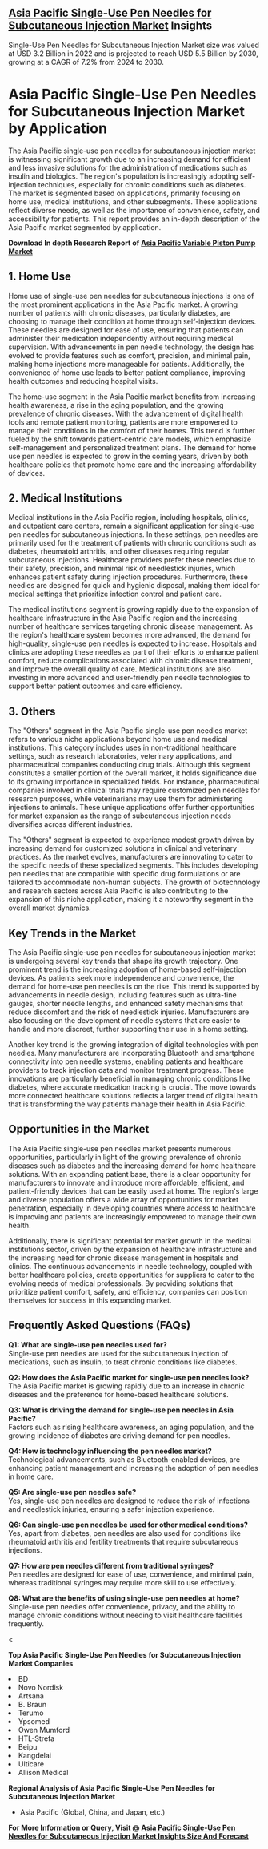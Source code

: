 <h2><a href="https://www.verifiedmarketreports.com/download-sample/?rid=297310&amp;utm_source=Github-Feb&amp;utm_medium=219" target="_blank">Asia Pacific Single-Use Pen Needles for Subcutaneous Injection Market</a> Insights</h2><p>Single-Use Pen Needles for Subcutaneous Injection Market size was valued at USD 3.2 Billion in 2022 and is projected to reach USD 5.5 Billion by 2030, growing at a CAGR of 7.2% from 2024 to 2030.</p><p><h1>Asia Pacific Single-Use Pen Needles for Subcutaneous Injection Market by Application</h1> <p>The Asia Pacific single-use pen needles for subcutaneous injection market is witnessing significant growth due to an increasing demand for efficient and less invasive solutions for the administration of medications such as insulin and biologics. The region's population is increasingly adopting self-injection techniques, especially for chronic conditions such as diabetes. The market is segmented based on applications, primarily focusing on home use, medical institutions, and other subsegments. These applications reflect diverse needs, as well as the importance of convenience, safety, and accessibility for patients. This report provides an in-depth description of the Asia Pacific market segmented by application.</p> <p><strong><p><strong>Download In depth Research Report of <a href="https://www.verifiedmarketreports.com/download-sample/?rid=236118&amp;utm_source=Pulse-Dec&amp;utm_medium=219" target="_blank">Asia Pacific Variable Piston Pump Market</a></strong></p></strong></p> <h2>1. Home Use</h2> <p>Home use of single-use pen needles for subcutaneous injections is one of the most prominent applications in the Asia Pacific market. A growing number of patients with chronic diseases, particularly diabetes, are choosing to manage their condition at home through self-injection devices. These needles are designed for ease of use, ensuring that patients can administer their medication independently without requiring medical supervision. With advancements in pen needle technology, the design has evolved to provide features such as comfort, precision, and minimal pain, making home injections more manageable for patients. Additionally, the convenience of home use leads to better patient compliance, improving health outcomes and reducing hospital visits.</p> <p>The home-use segment in the Asia Pacific market benefits from increasing health awareness, a rise in the aging population, and the growing prevalence of chronic diseases. With the advancement of digital health tools and remote patient monitoring, patients are more empowered to manage their conditions in the comfort of their homes. This trend is further fueled by the shift towards patient-centric care models, which emphasize self-management and personalized treatment plans. The demand for home use pen needles is expected to grow in the coming years, driven by both healthcare policies that promote home care and the increasing affordability of devices.</p> <h2>2. Medical Institutions</h2> <p>Medical institutions in the Asia Pacific region, including hospitals, clinics, and outpatient care centers, remain a significant application for single-use pen needles for subcutaneous injections. In these settings, pen needles are primarily used for the treatment of patients with chronic conditions such as diabetes, rheumatoid arthritis, and other diseases requiring regular subcutaneous injections. Healthcare providers prefer these needles due to their safety, precision, and minimal risk of needlestick injuries, which enhances patient safety during injection procedures. Furthermore, these needles are designed for quick and hygienic disposal, making them ideal for medical settings that prioritize infection control and patient care.</p> <p>The medical institutions segment is growing rapidly due to the expansion of healthcare infrastructure in the Asia Pacific region and the increasing number of healthcare services targeting chronic disease management. As the region's healthcare system becomes more advanced, the demand for high-quality, single-use pen needles is expected to increase. Hospitals and clinics are adopting these needles as part of their efforts to enhance patient comfort, reduce complications associated with chronic disease treatment, and improve the overall quality of care. Medical institutions are also investing in more advanced and user-friendly pen needle technologies to support better patient outcomes and care efficiency.</p> <h2>3. Others</h2> <p>The "Others" segment in the Asia Pacific single-use pen needles market refers to various niche applications beyond home use and medical institutions. This category includes uses in non-traditional healthcare settings, such as research laboratories, veterinary applications, and pharmaceutical companies conducting drug trials. Although this segment constitutes a smaller portion of the overall market, it holds significance due to its growing importance in specialized fields. For instance, pharmaceutical companies involved in clinical trials may require customized pen needles for research purposes, while veterinarians may use them for administering injections to animals. These unique applications offer further opportunities for market expansion as the range of subcutaneous injection needs diversifies across different industries.</p> <p>The "Others" segment is expected to experience modest growth driven by increasing demand for customized solutions in clinical and veterinary practices. As the market evolves, manufacturers are innovating to cater to the specific needs of these specialized segments. This includes developing pen needles that are compatible with specific drug formulations or are tailored to accommodate non-human subjects. The growth of biotechnology and research sectors across Asia Pacific is also contributing to the expansion of this niche application, making it a noteworthy segment in the overall market dynamics.</p> <h2>Key Trends in the Market</h2> <p>The Asia Pacific single-use pen needles for subcutaneous injection market is undergoing several key trends that shape its growth trajectory. One prominent trend is the increasing adoption of home-based self-injection devices. As patients seek more independence and convenience, the demand for home-use pen needles is on the rise. This trend is supported by advancements in needle design, including features such as ultra-fine gauges, shorter needle lengths, and enhanced safety mechanisms that reduce discomfort and the risk of needlestick injuries. Manufacturers are also focusing on the development of needle systems that are easier to handle and more discreet, further supporting their use in a home setting.</p> <p>Another key trend is the growing integration of digital technologies with pen needles. Many manufacturers are incorporating Bluetooth and smartphone connectivity into pen needle systems, enabling patients and healthcare providers to track injection data and monitor treatment progress. These innovations are particularly beneficial in managing chronic conditions like diabetes, where accurate medication tracking is crucial. The move towards more connected healthcare solutions reflects a larger trend of digital health that is transforming the way patients manage their health in Asia Pacific.</p> <h2>Opportunities in the Market</h2> <p>The Asia Pacific single-use pen needles market presents numerous opportunities, particularly in light of the growing prevalence of chronic diseases such as diabetes and the increasing demand for home healthcare solutions. With an expanding patient base, there is a clear opportunity for manufacturers to innovate and introduce more affordable, efficient, and patient-friendly devices that can be easily used at home. The region's large and diverse population offers a wide array of opportunities for market penetration, especially in developing countries where access to healthcare is improving and patients are increasingly empowered to manage their own health.</p> <p>Additionally, there is significant potential for market growth in the medical institutions sector, driven by the expansion of healthcare infrastructure and the increasing need for chronic disease management in hospitals and clinics. The continuous advancements in needle technology, coupled with better healthcare policies, create opportunities for suppliers to cater to the evolving needs of medical professionals. By providing solutions that prioritize patient comfort, safety, and efficiency, companies can position themselves for success in this expanding market.</p> <h2>Frequently Asked Questions (FAQs)</h2> <p><strong>Q1: What are single-use pen needles used for?</strong><br>Single-use pen needles are used for the subcutaneous injection of medications, such as insulin, to treat chronic conditions like diabetes.</p> <p><strong>Q2: How does the Asia Pacific market for single-use pen needles look?</strong><br>The Asia Pacific market is growing rapidly due to an increase in chronic diseases and the preference for home-based healthcare solutions.</p> <p><strong>Q3: What is driving the demand for single-use pen needles in Asia Pacific?</strong><br>Factors such as rising healthcare awareness, an aging population, and the growing incidence of diabetes are driving demand for pen needles.</p> <p><strong>Q4: How is technology influencing the pen needles market?</strong><br>Technological advancements, such as Bluetooth-enabled devices, are enhancing patient management and increasing the adoption of pen needles in home care.</p> <p><strong>Q5: Are single-use pen needles safe?</strong><br>Yes, single-use pen needles are designed to reduce the risk of infections and needlestick injuries, ensuring a safer injection experience.</p> <p><strong>Q6: Can single-use pen needles be used for other medical conditions?</strong><br>Yes, apart from diabetes, pen needles are also used for conditions like rheumatoid arthritis and fertility treatments that require subcutaneous injections.</p> <p><strong>Q7: How are pen needles different from traditional syringes?</strong><br>Pen needles are designed for ease of use, convenience, and minimal pain, whereas traditional syringes may require more skill to use effectively.</p> <p><strong>Q8: What are the benefits of using single-use pen needles at home?</strong><br>Single-use pen needles offer convenience, privacy, and the ability to manage chronic conditions without needing to visit healthcare facilities frequently.</p> <p><</p><p><strong>Top Asia Pacific Single-Use Pen Needles for Subcutaneous Injection Market Companies</strong></p><div data-test-id=""><p><li>BD</li><li> Novo Nordisk</li><li> Artsana</li><li> B. Braun</li><li> Terumo</li><li> Ypsomed</li><li> Owen Mumford</li><li> HTL-Strefa</li><li> Beipu</li><li> Kangdelai</li><li> Ulticare</li><li> Allison Medical</li></p><div><strong>Regional Analysis of&nbsp;Asia Pacific Single-Use Pen Needles for Subcutaneous Injection Market</strong></div><ul><li dir="ltr"><p dir="ltr">Asia Pacific (Global, China, and Japan, etc.)</p></li></ul><p><strong>For More Information or Query, Visit @&nbsp;</strong><strong><a href="https://www.verifiedmarketreports.com/product/single-use-pen-needles-for-subcutaneous-injection-market/?utm_source=Github-Feb&amp;utm_medium=219" target="_blank">Asia Pacific Single-Use Pen Needles for Subcutaneous Injection Market Insights Size And Forecast</a></strong></p></div><h2>&nbsp;</h2><div data-test-id="">&nbsp;</div>
